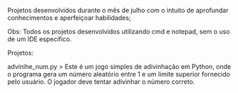 Projetos desenvolvidos durante o mês de julho com o intuito de aprofundar conhecimentos e aperfeiçoar habilidades;

Obs: Todos os projetos desenvolvidos utilizando cmd e notepad, sem o uso de um IDE específico.

Projetos:

advinihe_num.py > Este é um jogo simples de adivinhação em Python, onde o programa gera um número aleatório entre 1 e um limite superior 
fornecido pelo usuário. O jogador deve tentar adivinhar o número correto.

